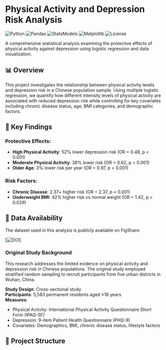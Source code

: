 # Physical Activity and Depression Risk Analysis

![Python](https://img.shields.io/badge/Python-3.8%2B-blue)
![Pandas](https://img.shields.io/badge/Pandas-1.3%2B-orange)
![StatsModels](https://img.shields.io/badge/StatsModels-0.13%2B-green)
![Matplotlib](https://img.shields.io/badge/Matplotlib-3.5%2B-red)
![License](https://img.shields.io/badge/License-MIT-lightgrey)

A comprehensive statistical analysis examining the protective effects of physical activity against depression using logistic regression and data visualization.

## 📊 Overview

This project investigates the relationship between physical activity levels and depression risk in a Chinese population sample. Using multiple logistic regression, we quantify how different intensity levels of physical activity are associated with reduced depression risk while controlling for key covariates including chronic disease status, age, BMI categories, and demographic factors.

## 🎯 Key Findings

### Protective Effects:
- **High Physical Activity**: 52% lower depression risk (OR = 0.48, p < 0.001)
- **Moderate Physical Activity**: 38% lower risk (OR = 0.62, p < 0.001) 
- **Older Age**: 3% lower risk per year (OR = 0.97, p < 0.001)

### Risk Factors:
- **Chronic Disease**: 2.37× higher risk (OR = 2.37, p < 0.001)
- **Underweight BMI**: 42% higher risk vs normal weight (OR = 1.42, p = 0.029)

## 📁 Data Availability

The dataset used in this analysis is publicly available on FigShare:

[![DOI](https://figshare.com/articles/dataset/Data_Sheet_1_The_relationship_between_physical_activity_and_depression_among_community-dwelling_adults_in_Wuhan_China_ZIP/22689049?file=40280554)]

### Original Study Background
This research addresses the limited evidence on physical activity and depression risk in Chinese populations. The original study employed stratified random sampling to recruit participants from five urban districts in Wuhan, China.

**Study Design**: Cross-sectional study  
**Participants**: 5,583 permanent residents aged ≥18 years  
**Measures**: 
- Physical Activity: International Physical Activity Questionnaire Short Form (IPAQ-SF)
- Depression: 9-item Patient Health Questionnaire (PHQ-9)
- Covariates: Demographics, BMI, chronic disease status, lifestyle factors

## 📁 Project Structure
